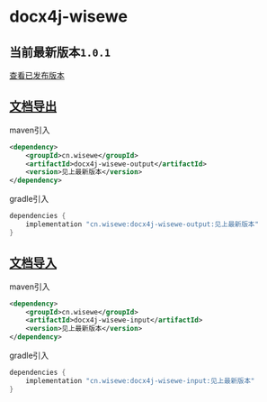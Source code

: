 # docx4j-wisewe

## 当前最新版本`1.0.1`
[查看已发布版本](https://gitee.com/PasseRR/docx4j-wisewe/releases)

## [文档导出](./docx4j-wisewe-output/README.md)

maven引入

```xml
<dependency>
    <groupId>cn.wisewe</groupId>
    <artifactId>docx4j-wisewe-output</artifactId>
    <version>见上最新版本</version>
</dependency>
```

gradle引入

```groovy
dependencies {
    implementation "cn.wisewe:docx4j-wisewe-output:见上最新版本"
}
```

## [文档导入](./docx4j-wisewe-input/README.md)

maven引入

```xml
<dependency>
    <groupId>cn.wisewe</groupId>
    <artifactId>docx4j-wisewe-input</artifactId>
    <version>见上最新版本</version>
</dependency>
```

gradle引入

```groovy
dependencies {
    implementation "cn.wisewe:docx4j-wisewe-input:见上最新版本"
}
```
